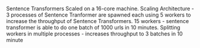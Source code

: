 Sentence Transformers Scaled on a 16-core machine.
Scaling Architecture - 3 processes of Sentence Tranformer are spawned each using 5 workers to increase the throughput of Sentence Transformers.
15 workers - sentence transformer is able to do one batch of 1000 urls in 10 minutes.
Splitting workers in multiple processes - increases throughput to 3 batches in 10 minute
